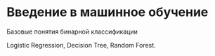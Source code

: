 # Введение в машинное обучение

Базовые понятия бинарной классификации

 Logistic Regression, Decision Tree, Random Forest.
